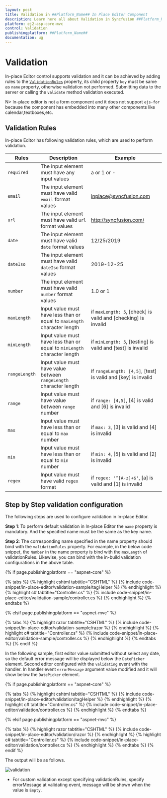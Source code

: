 ```yaml
---
layout: post
title: Validation in ##Platform_Name## In Place Editor Component
description: Learn here all about Validation in Syncfusion ##Platform_Name## In Place Editor component of Syncfusion Essential JS 2 and more.
platform: ej2-asp-core-mvc
control: Validation
publishingplatform: ##Platform_Name##
documentation: ug
---
```



# Validation

In-place Editor control supports validation and it can be achieved by adding rules to the [`ValidationRules`](https://help.syncfusion.com/cr/aspnetcore-js2/Syncfusion.EJ2.InPlaceEditor.InPlaceEditor.html#Syncfusion_EJ2_InPlaceEditor_InPlaceEditor_ValidationRules) property, its child property `key` must be same as `name` property, otherwise validation not performed. Submitting data to the server or calling the `validate` method validation executed.

N> In-place editor is not a form component and it does not support `ejs-for` because the component has embedded into many other components like calendar,textboxes,etc.

## Validation Rules

In-place Editor has following validation rules, which are used to perform validation.

| Rules | Description | Example |
|------|------|------|
| `required` | The input element must have any input values | a or 1 or - |
| `email` | The input element must have valid `email` format values | <inplace@syncfusion.com> |
| `url` | The  input element must have valid `url` format values| <http://syncfusion.com/> |
| `date` | The  input element must have valid `date` format values | 12/25/2019 |
| `dateIso` | The  input element must have valid `dateIso` format values | 2019-12-25 |
| `number` | The  input element must have valid `number` format values | 1.0 or 1 |
| `maxLength` | Input value must have less than or equal to `maxLength` character length | if `maxLength: 5`, [check] is valid and [checking] is invalid |
| `minLength` | Input value must have less than or equal to `minLength` character length | if `minLength: 5`, [testing] is valid and [test] is invalid |
| `rangeLength` | Input value must have value between `rangeLength` character length | if `rangeLength: [4,5]`, [test] is valid and [key] is invalid
| `range` | Input value must have value between `range` number | if `range: [4,5]`, [4] is valid and [6] is invalid |
| `max` | Input value must have less than or equal to `max` number | if `max: 3`, [3] is valid and [4] is invalid |
| `min` | Input value must have less than or equal to `min` number | if `min: 4`, [5] is valid and [2] is invalid |
| `regex` | Input value must have valid `regex` format | if `regex: '^[A-z]+$'`, [a] is valid and [1] is invalid |

## Step by Step validation configuration

The following steps are used to configure validation in In-place Editor.

**Step 1**: To perform default validation in In-place Editor the `name` property is mandatory. And the specified name must be the same as the key name.

**Step 2**: The corresponding name specified in the name property should bind with the `validationRules` property. For example, in the below code snippet, the `Number`  in the name property is bind with the `maxLength`  of validationRules.  Likewise, you can bind with the in-build validation configurations in the above table.

{% if page.publishingplatform == "aspnet-core" %}

{% tabs %}
{% highlight cshtml tabtitle="CSHTML" %}
{% include code-snippet/in-place-editor/validation-sample/tagHelper %}
{% endhighlight %}
{% highlight c# tabtitle="Controller.cs" %}
{% include code-snippet/in-place-editor/validation-sample/controller.cs %}
{% endhighlight %}
{% endtabs %}

{% elsif page.publishingplatform == "aspnet-mvc" %}

{% tabs %}
{% highlight razor tabtitle="CSHTML" %}
{% include code-snippet/in-place-editor/validation-sample/razor %}
{% endhighlight %}
{% highlight c# tabtitle="Controller.cs" %}
{% include code-snippet/in-place-editor/validation-sample/controller.cs %}
{% endhighlight %}
{% endtabs %}
{% endif %}



In the following sample, first editor value submitted without select any date, so the default error message will be displayed below the `DatePicker` element. Second editor configured with the `validating` event with the handler. In handler event `errorMessage` argument value modified and it will show below the `DatePicker` element.

{% if page.publishingplatform == "aspnet-core" %}

{% tabs %}
{% highlight cshtml tabtitle="CSHTML" %}
{% include code-snippet/in-place-editor/validation/tagHelper %}
{% endhighlight %}
{% highlight c# tabtitle="Controller.cs" %}
{% include code-snippet/in-place-editor/validation/controller.cs %}
{% endhighlight %}
{% endtabs %}

{% elsif page.publishingplatform == "aspnet-mvc" %}

{% tabs %}
{% highlight razor tabtitle="CSHTML" %}
{% include code-snippet/in-place-editor/validation/razor %}
{% endhighlight %}
{% highlight c# tabtitle="Controller.cs" %}
{% include code-snippet/in-place-editor/validation/controller.cs %}
{% endhighlight %}
{% endtabs %}
{% endif %}



The output will be as follows.

![validation](./images/validation.PNG)

* For custom validation except specifying validationRules, specify errorMessage at validating event, message will be shown when the value is `Empty`.